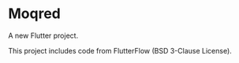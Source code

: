 # Moqred

A new Flutter project.

This project includes code from FlutterFlow (BSD 3-Clause License).
